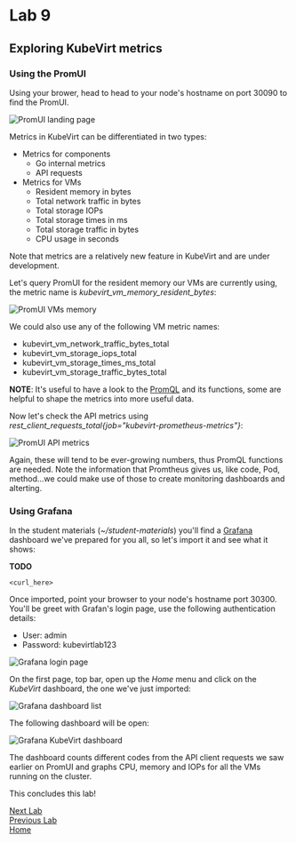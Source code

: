 # Lab 9

## Exploring KubeVirt metrics

### Using the PromUI

Using your brower, head to head to your node's hostname on port 30090 to find the PromUI.

![PromUI landing page](images/promui-01.png)

Metrics in KubeVirt can be differentiated in two types:

* Metrics for components
  * Go internal metrics
  * API requests
* Metrics for VMs
  * Resident memory in bytes
  * Total network traffic in bytes
  * Total storage IOPs
  * Total storage times in ms
  * Total storage traffic in bytes
  * CPU usage in seconds

Note that metrics are a relatively new feature in KubeVirt and are under development.

Let's query PromUI for the resident memory our VMs are currently using, the metric name is *kubevirt_vm_memory_resident_bytes*:

![PromUI VMs memory](images/promui-02.png)

We could also use any of the following VM metric names:

* kubevirt_vm_network_traffic_bytes_total
* kubevirt_vm_storage_iops_total
* kubevirt_vm_storage_times_ms_total
* kubevirt_vm_storage_traffic_bytes_total

**NOTE**: It's useful to have a look to the [PromQL](https://prometheus.io/docs/prometheus/latest/querying/basics/) and its functions, some are helpful to shape the metrics into more useful data.

Now let's check the API metrics using *rest_client_requests_total{job="kubevirt-prometheus-metrics"}*:

![PromUI API metrics](images/promui-03.png)

Again, these will tend to be ever-growing numbers, thus PromQL functions are needed. Note the information that Promtheus gives us, like code, Pod, method...we could make use of those to create monitoring dashboards and alterting.

### Using Grafana

In the student materials (*~/student-materials*) you'll find a [Grafana](https://grafana.org) dashboard we've prepared for you all, so let's import it and see what it shows:

**TODO**

```console
<curl_here>
```

Once imported, point your browser to your node's hostname port 30300. You'll be greet with Grafan's login page, use the following authentication details:

* User: admin
* Password: kubevirtlab123

![Grafana login page](images/grafana-01.png)

On the first page, top bar, open up the *Home* menu and click on the *KubeVirt* dashboard, the one we've just imported:

![Grafana dashboard list](images/grafana-02.png)

The following dashboard will be open:

![Grafana KubeVirt dashboard](images/grafana-03.png)

The dashboard counts different codes from the API client requests we saw earlier on PromUI and graphs CPU, memory and IOPs for all the VMs running on the cluster.


This concludes this lab!

[Next Lab](../lab10/lab10.md)\
[Previous Lab](../lab8/lab8.md)\
[Home](../../README.md)
